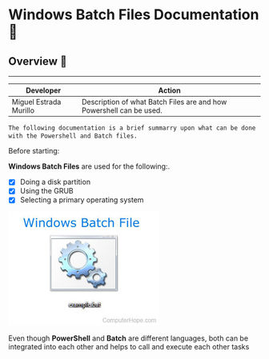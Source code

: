 # Windows Batch Files Documentation :book:
## Overview :dart:
---

| Developer | Action |
| ----------- | ----------- |
| Miguel Estrada Murillo | Description of what Batch Files are and how Powershell can be used. |

    The following documentation is a brief summarry upon what can be done with the Powershell and Batch files.

Before starting:

**Windows Batch Files** are used for the following:.

- [x] Doing a disk partition
- [x] Using the GRUB
- [x] Selecting a primary operating system

![Windows Batch File icon](img/batch-file.jpg)

Even though **PowerShell** and **Batch** are different languages, both can be integrated into each other and helps to call and execute each other tasks